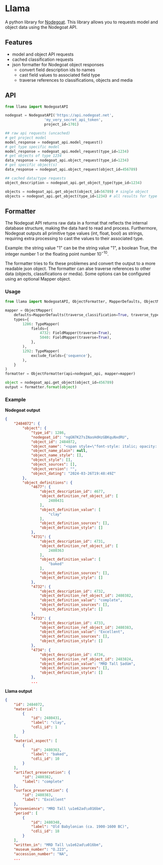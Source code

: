# Llama

A python library for [Nodegoat](https://nodegoat.net). This library allows you to requests model and object data using the Nodegoat API.

## Features

- model and object API requests
- cached classification requests
- json formatter for Nodegoat object responses
    - convert field description ids to names
    - cast field values to associated field type
    - traverse references to classifications, objects and media

## API

```python
from llama import NodegoatAPI

nodegoat = NodegoatAPI('https://api.nodegoat.net', 
                  'my_very_secret_api_token',
                  project_id=1701)

## raw api requests (uncached)
# get project model
model_response = nodegoat_api.model_request()
# get type specific model
model_response = nodegoat_api.model_request(type_id=1234)
# get objects of type 1234
data_response = nodegoat_api.object_request(type_id=1234)
# get specific object(s)
data_response = nodegoat_api.object_request(object_id=456789)

## cached data/type requests
object_description = nodegoat_api.get_object_type(type_id=1234)

objects = nodegoat_api.get_object(object_id=56789) # single object
objects = nodegoat_api.get_object(type_id=1234) # all results for type 1234
```

## Formatter

The Nodegoat API returns raw data in a format that reflects the internal database structure, making the data hard to read and process. Furthermore, Nodegoat outputs all primitive type values (int, float, bool) as strings, requiring extra processing to cast the values to their associated type.

Example: the string value "1" can be the string value "1", a boolean True, the integer number 1 or the floating point number $`10^{-10}`$.

The formatter tries to fix these problemes and convert the output to a more readable json object. The formatter can alse traverse references to other data (objects, classifications or media). Some options can be configured using an optional Mapper object.

### Usage

```python
from llama import NodegoatAPI, ObjectFormatter, MapperDefaults, ObjectMapper, FieldMapper, TypeMapper

mapper = ObjectMapper(
    defaults=MapperDefaults(traverse_classification=True, traverse_type=False),
    types={
        1286: TypeMapper(
            fields={
                4732: FieldMapper(traverse=True),
                5040: FieldMapper(traverse=True),
            },
        ),
        1292: TypeMapper(
            exclude_fields={'sequence'},
        ),
    }
)
formatter = ObjectFormatter(api=nodegoat_api, mapper=mapper)

object = nodegoat_api.get_object(object_id=456789)
output = formatter.format(object)
```

### Example

**Nodegoat output**

```json
{
    "2484072": {
        "object": {
            "type_id": 1286,
            "nodegoat_id": "ngGN7K27sINasHdHzGBKquNxdRU",
            "object_id": 2484072,
            "object_name": "<span style=\"font-style: italic; opacity: 0.8;\">No Name<\/span>",
            "object_name_plain": null,
            "object_name_style": [],
            "object_style": [],
            "object_sources": [],
            "object_version": "",
            "object_dating": "2024-03-26T19:48:49Z"
        },
        "object_definitions": {
            "4677": {
                "object_description_id": 4677,
                "object_definition_ref_object_id": [
                    2480431
                ],
                "object_definition_value": [
                    "clay"
                ],
                "object_definition_sources": [],
                "object_definition_style": []
            },
            "4731": {
                "object_description_id": 4731,
                "object_definition_ref_object_id": [
                    2480363
                ],
                "object_definition_value": [
                    "baked"
                ],
                "object_definition_sources": [],
                "object_definition_style": []
            },
            "4732": {
                "object_description_id": 4732,
                "object_definition_ref_object_id": 2480382,
                "object_definition_value": "complete",
                "object_definition_sources": [],
                "object_definition_style": []
            },
            "4733": {
                "object_description_id": 4733,
                "object_definition_ref_object_id": 2480383,
                "object_definition_value": "Excellent",
                "object_definition_sources": [],
                "object_definition_style": []
            },
            "4734": {
                "object_description_id": 4734,
                "object_definition_ref_object_id": 2483824,
                "object_definition_value": "MRD Tall Ṣadūm",
                "object_definition_sources": [],
                "object_definition_style": []
            },
            ...
```

**Llama output**

```json
{
    "id": 2484072,
    "material": [
        {
            "id": 2480431,
            "label": "clay",
            "cdli_id": 1
        }
    ],
    "material_aspect": [
        {
            "id": 2480363,
            "label": "baked",
            "cdli_id": 10
        }
    ],
    "artifact_preservation": {
        "id": 2480382,
        "label": "complete"
    },
    "surface_preservation": {
        "id": 2480383,
        "label": "Excellent"
    },
    "provenience": "MRD Tall \u1e62ad\u016bm",
    "period": [
        {
            "id": 2480348,
            "label": "Old Babylonian (ca. 1900-1600 BC)",
            "cdli_id": 18
        }
    ],
    "written_in": "MRD Tall \u1e62ad\u016bm",
    "museum_number": "O.223",
    "accession_number": "NA",
    ...
```